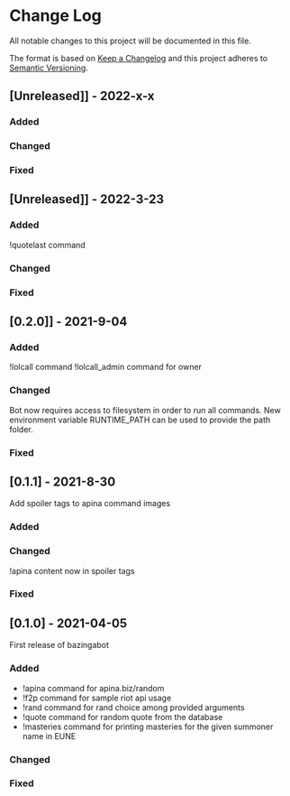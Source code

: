 # Change Log

All notable changes to this project will be documented in this file.

The format is based on [Keep a Changelog](http://keepachangelog.com/)
and this project adheres to [Semantic Versioning](http://semver.org/).

## [Unreleased]] - 2022-x-x

### Added

### Changed

### Fixed

## [Unreleased]] - 2022-3-23

### Added

!quotelast command

### Changed

### Fixed

## [0.2.0]] - 2021-9-04

### Added

!lolcall command
!lolcall_admin command for owner

### Changed

Bot now requires access to filesystem in order to run all commands. New environment variable RUNTIME_PATH can be used to provide the path folder.

### Fixed

## [0.1.1] - 2021-8-30

Add spoiler tags to apina command images

### Added

### Changed

!apina content now in spoiler tags

### Fixed

## [0.1.0] - 2021-04-05

First release of bazingabot

### Added

- !apina command for apina.biz/random
- !f2p command for sample riot api usage
- !rand command for rand choice among provided arguments
- !quote command for random quote from the database
- !masteries command for printing masteries for the given summoner name in EUNE

### Changed

### Fixed

